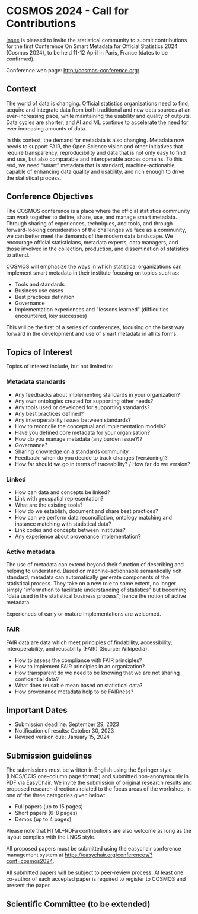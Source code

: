 # COSMOS 2024 - Call for Contributions

[Insee](https://www.insee.fr/en/) is pleased to invite the statistical community to submit contributions for the first Conference On Smart Metadata for Official Statistics 2024 (Cosmos 2024), to be held 11-12 April in Paris, France (dates to be confirmed).

Conference web page: http://cosmos-conference.org/

## Context

The world of data is changing. Official statistics organizations need to find, acquire and integrate data from both traditional and new data sources at an ever-increasing pace, while maintaining the usability and quality of outputs. Data cycles are shorter, and AI and ML continue to accelerate the need for ever increasing amounts of data.

In this context, the demand for metadata is also changing. Metadata now needs to support FAIR, the Open Science vision and other initiatives that require transparency, reproducibility and data that is not only easy to find and use, but also comparable and interoperable across domains. To this end, we need “smart” metadata that is standard, machine-actionable, capable of enhancing data quality and usability, and rich enough to drive the statistical process.


## Conference Objectives

The COSMOS conference is a place where the official statistics community can work together to define, share, use, and manage smart metadata. Through sharing of experiences, techniques, and tools, and through forward-looking consideration of the challenges we face as a community, we can better meet the demands of the modern data landscape. We encourage official statisticians, metadata experts, data managers, and those involved in the collection, production, and dissemination of statistics to attend. 

COSMOS will emphasize the ways in which statistical organizations can implement smart metadata in their institute focusing on topics such as:

- Tools and standards
- Business use cases
- Best practices definition
- Governance
- Implementation experiences and "lessons learned" (difficulties encountered, key successes)

This will be the first of a series of conferences, focusing on the best way forward in the development and use of smart metadata in all its forms.


## Topics of Interest

Topics of interest include, but not limited to:

### Metadata standards

- Any feedbacks about implementing standards in your organization?
- Any own ontologies created for supporting other needs?
- Any tools used or developed for supporting standards?
- Any best practices defined?
- Any interoperability issues between standards?
- How to reconcile the conceptual and implementation models?
- Have you defined core metadata for your organisation?
- How do you manage metadata (any burden issue?)?
- Governance?
- Sharing knowledge on a standards community
- Feedback: when do you decide to track changes (versioning)?
- How far should we go in terms of traceability? / How far do we version?

### Linked

- How can data and concepts be linked?
- Link with geospatial representation?
- What are the existing tools?
- How do we establish, document and share best practices?
- How can we perform data reconciliation, ontology matching and instance matching with statistical data?
- Link codes and concepts between institutes?
- Any experience about provenance implementation?

### Active metadata

The use of metadata can extend beyond their function of describing and helping to understand. Based on machine-actionnable semantically rich standard, metadata can automatically generate components of the statistical process. They take on a new role to some extent, no longer simply "information to facilitate understanding of statistics" but becoming "data used in the statistical business process"; hence the notion of active metadata.

Experiences of early or mature implementations are welcomed.

### FAIR

FAIR data are data which meet principles of findability, accessibility, interoperability, and reusability (FAIR) (Source: Wikipedia).
- How to assess the compliance with FAIR principles?
- How to implement FAIR principles in an organization?
- How transparent do we need to be knowing that we are not sharing confidential data?
- What does reusable mean based on statistical data?
- How provenance metadata help to be FAIRness?


## Important Dates

- Submission deadline: September 29, 2023
- Notification of results: October 30, 2023
- Revised version due: January 15, 2024


## Submission guidelines

The submissions must be written in English using the Springer style (LNCS/CCIS one-column page format) and submitted non-anonymously in PDF via EasyChair. We invite the submission of original research results and proposed research directions related to the focus areas of the workshop, in one of the three categories given below:

- Full papers (up to 15 pages)
- Short papers (6-8 pages)
- Demos (up to 4 pages)

Please note that HTML+RDFa contributions are also welcome as long as the layout complies with the LNCS style.

All proposed papers must be submitted using the easychair conference management system at https://easychair.org/conferences/?conf=cosmos2024.

All submitted papers will be subject to peer-review process. At least one co-author of each accepted paper is required to register to COSMOS and present the paper.


## Scientific Committee (to be extended)

